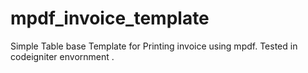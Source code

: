 # mpdf_invoice_template
Simple Table base Template for Printing invoice using mpdf.
Tested in codeigniter envornment .
